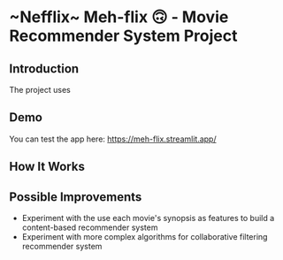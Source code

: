 # ~Nefflix~ Meh-flix 🙃 - Movie Recommender System Project

## Introduction
The project uses 

## Demo
You can test the app here: https://meh-flix.streamlit.app/

## How It Works

## Possible Improvements
- Experiment with the use each movie's synopsis as features to build a content-based recommender system
- Experiment with more complex algorithms for collaborative filtering recommender system
